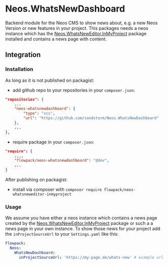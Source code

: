 # Neos.WhatsNewDashboard
Backend module for the Neos CMS to show news about, e.g. a new Neos Version or new features in your project. 
This packages needs a neos instance which has the [Neos.WhatsNewEditor.InMyProject](https://github.com/sandstorm/Neos.WhatsNewEditor.InMyProject) package installed and contains a news page with content. 

## Integration

### Installation

As long as it is not published on packagist:
* add github repo to your repositories in your `composer.json`:
```json
"repositories": {
    ...
    "neos-whatsnewdashboard": {
        "type": "vcs",
        "url": "https://github.com/sandstorm/Neos.WhatsNewDashboard"
    },
    ...
},
```
* require package in your `composer.json`:
```json
"require": {
    ...,
    "flowpack/neos-whatsnewdashboard": "@dev",
    ...
}
```

After publishing on packagist:
* install via composer with `composer require flowpack/neos-whatsneweditor-inmyproject`

### Usage

We assume you have either a neos instance which contains a news page created by the [Neos.WhatsNewEditor.InMyProject](https://github.com/sandstorm/Neos.WhatsNewEditor.InMyProject) package or such a a news page in your own instance. To show those news for your project add the `inProjectSourceUrl` to your `Settings.yaml` like this:

```yaml
Flowpack:
  Neos:
    WhatsNewDashboard:
      inProjectSourceUrl: 'https://my-page.de/whats-new' # example url
```
